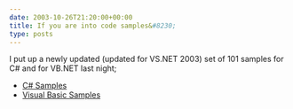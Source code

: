 ```yaml
---
date: 2003-10-26T21:20:00+00:00
title: If you are into code samples&#8230;
type: posts
---
```

I put up a newly updated (updated for VS.NET 2003) set of 101 samples for C# and for VB.NET last night;

  * [C# Samples](http://download.microsoft.com/download/6/4/7/6474467e-b2b7-40ea-a478-1d3296e78adf/CSharp.msi)
  * [Visual Basic Samples](http://download.microsoft.com/download/6/4/7/6474467e-b2b7-40ea-a478-1d3296e78adf/VisualBasic.msi)
